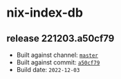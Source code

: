 # nix-index-db
## release 221203.a50cf79
- Built against channel: [`master`](https://github.com/nixos/nixpkgs/tree/master)
- Built against commit: [`a50cf79`](https://github.com/NixOS/nixpkgs/commit/a50cf79808f213727db877ae25bed31f977290f8)
- Build date: `2022-12-03`
